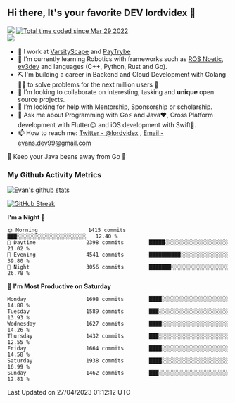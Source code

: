 ## Hi there, It's your favorite DEV lordvidex 👋
<img src="https://komarev.com/ghpvc/?username=lordvidex&label=Views&color=blue&style=plastic" /> <a href="https://wakatime.com/@0e56db35-d16b-410a-acc0-4085055304bf"><img src="https://wakatime.com/badge/user/0e56db35-d16b-410a-acc0-4085055304bf.svg" alt="Total time coded since Mar 29 2022" /></a>  
![](https://github-profile-trophy.vercel.app/?username=lordvidex)
- 🔭 I work at [VarsityScape](https://varsityscape.com) and [PayTrybe](https://www.paytrybe.com)
- 🌱 I’m currently learning Robotics with frameworks such as [ROS Noetic](ros.org), [ev3dev](www.ev3dev.org) and languages (C++, Python, Rust and Go).
- ⛏️ I'm building a career in Backend and Cloud Development with Golang 🧙🏼 to solve problems for the next million users 🤌
- 👯 I’m looking to collaborate on interesting, tasking and **unique** open source projects.
- 🤔 I’m looking for help with Mentorship, Sponsorship or scholarship.
- 💬 Ask me about Programming with Go⚡️ and Java❤️, Cross Platform development with Flutter😍 and iOS development with Swift🚀.
- 📫 How to reach me: [Twitter - @lordvidex](https://twitter.com/lordvidex) , [Email - evans.dev99@gmail.com](mailto:evans.dev99@gmail.com?body=Hello%20Evans,)
  
    
🎤 Keep your Java beans away from Go 🌚
  
  
### My Github Activity Metrics
<div>
<!-- <a href="https://github.com/lordvidex">
  <img src="https://github-readme-stats.vercel.app/api/top-langs/?username=lordvidex&theme=light" />
</a>    -->
<!-- [![Top Langs](https://github-readme-stats.vercel.app/api/top-langs/?username=lordvidex)](https://github.com/lordvidex/)  -->
<a href="https://github.com/lordvidex">
 <img src="https://github-readme-stats.vercel.app/api?username=lordvidex&show_icons=true&theme=light&line_height=27" alt="Evan's github stats"/>
</a>
</div>

[![GitHub Streak](https://github-readme-streak-stats.herokuapp.com?user=lordvidex&theme=github-dark&hide_border=true)](https://git.io/streak-stats)

<!--
  <a href="https://github.com/iampawan/FlutterExampleApps">
    <img align="center" src="https://github-readme-stats.vercel.app/api/pin/?username=iampawan&repo=FlutterExampleApps&theme=light" />

  </a>
  <a href="https://github.com/iampawan/VelocityX">
   <img align="center" src="https://github-readme-stats.vercel.app/api/pin/?username=iampawan&repo=VelocityX&theme=light" />
  </a>
-->
<!--START_SECTION:waka-->
**I'm a Night 🦉** 

```text
🌞 Morning                1415 commits        ███░░░░░░░░░░░░░░░░░░░░░░   12.40 % 
🌆 Daytime                2398 commits        █████░░░░░░░░░░░░░░░░░░░░   21.02 % 
🌃 Evening                4541 commits        ██████████░░░░░░░░░░░░░░░   39.80 % 
🌙 Night                  3056 commits        ███████░░░░░░░░░░░░░░░░░░   26.78 % 
```
📅 **I'm Most Productive on Saturday** 

```text
Monday                   1698 commits        ████░░░░░░░░░░░░░░░░░░░░░   14.88 % 
Tuesday                  1589 commits        ███░░░░░░░░░░░░░░░░░░░░░░   13.93 % 
Wednesday                1627 commits        ████░░░░░░░░░░░░░░░░░░░░░   14.26 % 
Thursday                 1432 commits        ███░░░░░░░░░░░░░░░░░░░░░░   12.55 % 
Friday                   1664 commits        ████░░░░░░░░░░░░░░░░░░░░░   14.58 % 
Saturday                 1938 commits        ████░░░░░░░░░░░░░░░░░░░░░   16.99 % 
Sunday                   1462 commits        ███░░░░░░░░░░░░░░░░░░░░░░   12.81 % 
```



 Last Updated on 27/04/2023 01:12:12 UTC
<!--END_SECTION:waka-->
